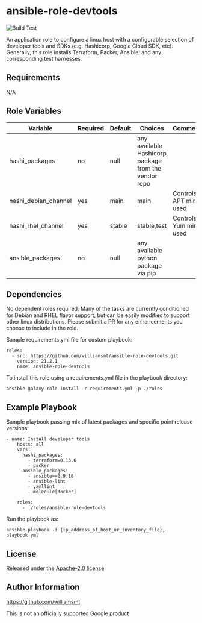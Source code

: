 # ansible-role-devtools
![Build Test](https://github.com/williamsmt/ansible-role-devtools/workflows/Build%20Test/badge.svg)

An application role to configure a linux host with a configurable selection of developer tools and SDKs (e.g. Hashicorp, Google Cloud SDK, etc). Generally, this role installs Terraform, Packer, Ansible, and any corresponding test harnesses.

Requirements
------------

N/A

Role Variables
--------------

| Variable | Required | Default | Choices | Comments |
|----------|----------|---------|---------|----------|
| hashi_packages | no | null | any available Hashicorp package from the vendor repo |      |
| hashi_debian_channel | yes | main | main | Controls APT mirror used |
| hashi_rhel_channel | yes | stable | stable,test | Controls Yum mirror used |
| ansible_packages | no | null | any available python package via pip | |

Dependencies
------------

No dependent roles required. Many of the tasks are currently conditioned for Debian and RHEL flavor support, but can be easily modified to support other linux distributions. Please submit a PR for any enhancements you choose to include in the role.

Sample requirements.yml file for custom playbook:

    roles:
      - src: https://github.com/williamsmt/ansible-role-devtools.git
        version: 21.2.1
        name: ansible-role-devtools

To install this role using a requirements.yml file in the playbook directory:

`ansible-galaxy role install -r requirements.yml -p ./roles`

Example Playbook
----------------

Sample playbook passing mix of latest packages and specific point release versions:

    - name: Install developer tools
        hosts: all
        vars:
          hashi_packages:
            - terraform=0.13.6
            - packer
          ansible_packages:
            - ansible==2.9.18
            - ansible-lint
            - yamllint
            - molecule[docker]

        roles:
          - ./roles/ansible-role-devtools

Run the playbook as:

`ansible-playbook -i {ip_address_of_host_or_inventory_file}, playbook.yml`

License
-------

Released under the [Apache-2.0 license](LICENSE)

Author Information
------------------

https://github.com/williamsmt

This is not an officially supported Google product